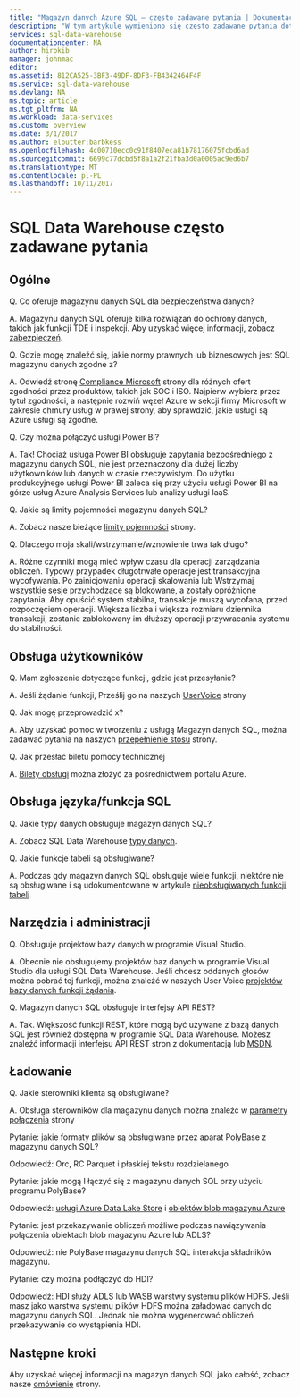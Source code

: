 ```yaml
---
title: "Magazyn danych Azure SQL — często zadawane pytania | Dokumentacja firmy Microsoft"
description: "W tym artykule wymieniono się często zadawane pytania dotyczące usługi Azure SQL Data Warehouse z klientów i deweloperów"
services: sql-data-warehouse
documentationcenter: NA
author: hirokib
manager: johnmac
editor: 
ms.assetid: 812CA525-3BF3-49DF-8DF3-FB4342464F4F
ms.service: sql-data-warehouse
ms.devlang: NA
ms.topic: article
ms.tgt_pltfrm: NA
ms.workload: data-services
ms.custom: overview
ms.date: 3/1/2017
ms.author: elbutter;barbkess
ms.openlocfilehash: 4c00710ecc0c91f8407eca81b78176075fcbd6ad
ms.sourcegitcommit: 6699c77dcbd5f8a1a2f21fba3d0a0005ac9ed6b7
ms.translationtype: MT
ms.contentlocale: pl-PL
ms.lasthandoff: 10/11/2017
---
```

# <a name="sql-data-warehouse-frequently-asked-questions"></a>SQL Data Warehouse często zadawane pytania

## <a name="general"></a>Ogólne

Q. Co oferuje magazynu danych SQL dla bezpieczeństwa danych?

A. Magazynu danych SQL oferuje kilka rozwiązań do ochrony danych, takich jak funkcji TDE i inspekcji. Aby uzyskać więcej informacji, zobacz [zabezpieczeń].

Q. Gdzie mogę znaleźć się, jakie normy prawnych lub biznesowych jest SQL magazynu danych zgodne z?

A. Odwiedź stronę [Compliance Microsoft] strony dla różnych ofert zgodności przez produktów, takich jak SOC i ISO. Najpierw wybierz przez tytuł zgodności, a następnie rozwiń węzeł Azure w sekcji firmy Microsoft w zakresie chmury usług w prawej strony, aby sprawdzić, jakie usługi są Azure usługi są zgodne.

Q. Czy można połączyć usługi Power BI?

A. Tak! Chociaż usługa Power BI obsługuje zapytania bezpośredniego z magazynu danych SQL, nie jest przeznaczony dla dużej liczby użytkowników lub danych w czasie rzeczywistym. Do użytku produkcyjnego usługi Power BI zaleca się przy użyciu usługi Power BI na górze usług Azure Analysis Services lub analizy usługi IaaS. 

Q. Jakie są limity pojemności magazynu danych SQL?

A. Zobacz nasze bieżące [limity pojemności] strony. 

Q. Dlaczego moja skali/wstrzymanie/wznowienie trwa tak długo?

A. Różne czynniki mogą mieć wpływ czasu dla operacji zarządzania obliczeń. Typowy przypadek długotrwałe operacje jest transakcyjna wycofywania. Po zainicjowaniu operacji skalowania lub Wstrzymaj wszystkie sesje przychodzące są blokowane, a zostały opróżnione zapytania. Aby opuścić system stabilna, transakcje muszą wycofana, przed rozpoczęciem operacji. Większa liczba i większa rozmiaru dziennika transakcji, zostanie zablokowany im dłuższy operacji przywracania systemu do stabilności.

## <a name="user-support"></a>Obsługa użytkowników

Q. Mam zgłoszenie dotyczące funkcji, gdzie jest przesyłanie?

A. Jeśli żądanie funkcji, Prześlij go na naszych [UserVoice] strony

Q. Jak mogę przeprowadzić x?

A. Aby uzyskać pomoc w tworzeniu z usługą Magazyn danych SQL, można zadawać pytania na naszych [przepełnienie stosu] strony. 

Q. Jak przesłać biletu pomocy technicznej

A. [Bilety obsługi] można złożyć za pośrednictwem portalu Azure.

## <a name="sql-languagefeature-support"></a>Obsługa języka/funkcja SQL 

Q. Jakie typy danych obsługuje magazyn danych SQL?

A. Zobacz SQL Data Warehouse [typy danych].

Q. Jakie funkcje tabeli są obsługiwane?

A. Podczas gdy magazyn danych SQL obsługuje wiele funkcji, niektóre nie są obsługiwane i są udokumentowane w artykule [nieobsługiwanych funkcji tabeli].

## <a name="tooling-and-administration"></a>Narzędzia i administracji

Q. Obsługuje projektów bazy danych w programie Visual Studio.

A. Obecnie nie obsługujemy projektów baz danych w programie Visual Studio dla usługi SQL Data Warehouse. Jeśli chcesz oddanych głosów można pobrać tej funkcji, można znaleźć w naszych User Voice [projektów bazy danych funkcji żądania].

Q. Magazyn danych SQL obsługuje interfejsy API REST?

A. Tak. Większość funkcji REST, które mogą być używane z bazą danych SQL jest również dostępna w programie SQL Data Warehouse. Możesz znaleźć informacji interfejsu API REST stron z dokumentacją lub [MSDN].


## <a name="loading"></a>Ładowanie

Q. Jakie sterowniki klienta są obsługiwane?

A. Obsługa sterowników dla magazynu danych można znaleźć w [parametry połączenia] strony

Pytanie: jakie formaty plików są obsługiwane przez aparat PolyBase z magazynu danych SQL?

Odpowiedź: Orc, RC Parquet i płaskiej tekstu rozdzielanego

Pytanie: jakie mogą I łączyć się z magazynu danych SQL przy użyciu programu PolyBase? 

Odpowiedź: [usługi Azure Data Lake Store] i [obiektów blob magazynu Azure]

Pytanie: jest przekazywanie obliczeń możliwe podczas nawiązywania połączenia obiektach blob magazynu Azure lub ADLS? 

Odpowiedź: nie PolyBase magazynu danych SQL interakcja składników magazynu. 

Pytanie: czy można podłączyć do HDI?

Odpowiedź: HDI służy ADLS lub WASB warstwy systemu plików HDFS. Jeśli masz jako warstwa systemu plików HDFS można załadować danych do magazynu danych SQL. Jednak nie można wygenerować obliczeń przekazywanie do wystąpienia HDI. 

## <a name="next-steps"></a>Następne kroki
Aby uzyskać więcej informacji na magazyn danych SQL jako całość, zobacz nasze [omówienie] strony.


<!-- Article references -->
[UserVoice]: https://feedback.azure.com/forums/307516-sql-data-warehouse
[parametry połączenia]: ./sql-data-warehouse-connection-strings.md
[przepełnienie stosu]: http://stackoverflow.com/questions/tagged/azure-sqldw
[Bilety obsługi]: ./sql-data-warehouse-get-started-create-support-ticket.md
[zabezpieczeń]: ./sql-data-warehouse-overview-manage-security.md
[Compliance Microsoft]: https://www.microsoft.com/en-us/trustcenter/compliance/complianceofferings
[limity pojemności]: ./sql-data-warehouse-service-capacity-limits.md
[typy danych]: ./sql-data-warehouse-tables-data-types.md
[nieobsługiwanych funkcji tabeli]: ./sql-data-warehouse-tables-overview.md#unsupported-table-features
[usługi Azure Data Lake Store]: ./sql-data-warehouse-load-from-azure-data-lake-store.md
[obiektów blob magazynu Azure]: ./sql-data-warehouse-load-from-azure-blob-storage-with-polybase.md
[projektów bazy danych funkcji żądania]: https://feedback.azure.com/forums/307516-sql-data-warehouse/suggestions/13313247-database-project-from-visual-studio-to-support-azu
[MSDN]: https://msdn.microsoft.com/en-us/library/azure/mt163685.aspx
[omówienie]: ./sql-data-warehouse-overview-faq.md
